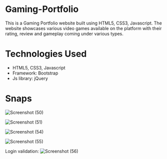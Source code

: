 # Gaming-Portfolio

This is a Gaming Portfolio website built using HTML5, CSS3, Javascript. The website showcases various video games available on the platform with their rating, review and gameplay coming under various types. 

# Technologies Used
- HTML5, CSS3, Javascript
- Framework: Bootstrap
- Js library: jQuery

# Snaps

![Screenshot (50)](https://github.com/manojsiddoji/Gaming-Portfolio/assets/140048527/b879fc49-b0c8-44aa-881c-cdbb6508e9f2)

![Screenshot (51)](https://github.com/manojsiddoji/Gaming-Portfolio/assets/140048527/fd806d26-f932-4854-88f0-96fbf16ac698)


![Screenshot (54)](https://github.com/manojsiddoji/Gaming-Portfolio/assets/140048527/47569afe-c44e-405a-8f52-570107ae53f1)


![Screenshot (55)](https://github.com/manojsiddoji/Gaming-Portfolio/assets/140048527/342657d7-f19d-4c1e-b1ac-4623b3813c7e)

Login validation:
![Screenshot (56)](https://github.com/manojsiddoji/Gaming-Portfolio/assets/140048527/a4e6207c-c914-4a51-b9f5-7b0dc40226bc)

